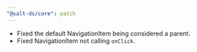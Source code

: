 ```yaml
---
"@salt-ds/core": patch
---
```


- Fixed the default NavigationItem being considered a parent.
- Fixed NavigationItem not calling `onClick`.
